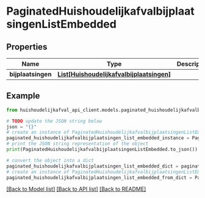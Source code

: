 # PaginatedHuishoudelijkafvalbijplaatsingenListEmbedded


## Properties

Name | Type | Description | Notes
------------ | ------------- | ------------- | -------------
**bijplaatsingen** | [**List[Huishoudelijkafvalbijplaatsingen]**](Huishoudelijkafvalbijplaatsingen.md) |  | [optional] 

## Example

```python
from huishoudelijkafval_api_client.models.paginated_huishoudelijkafvalbijplaatsingen_list_embedded import PaginatedHuishoudelijkafvalbijplaatsingenListEmbedded

# TODO update the JSON string below
json = "{}"
# create an instance of PaginatedHuishoudelijkafvalbijplaatsingenListEmbedded from a JSON string
paginated_huishoudelijkafvalbijplaatsingen_list_embedded_instance = PaginatedHuishoudelijkafvalbijplaatsingenListEmbedded.from_json(json)
# print the JSON string representation of the object
print(PaginatedHuishoudelijkafvalbijplaatsingenListEmbedded.to_json())

# convert the object into a dict
paginated_huishoudelijkafvalbijplaatsingen_list_embedded_dict = paginated_huishoudelijkafvalbijplaatsingen_list_embedded_instance.to_dict()
# create an instance of PaginatedHuishoudelijkafvalbijplaatsingenListEmbedded from a dict
paginated_huishoudelijkafvalbijplaatsingen_list_embedded_from_dict = PaginatedHuishoudelijkafvalbijplaatsingenListEmbedded.from_dict(paginated_huishoudelijkafvalbijplaatsingen_list_embedded_dict)
```
[[Back to Model list]](../README.md#documentation-for-models) [[Back to API list]](../README.md#documentation-for-api-endpoints) [[Back to README]](../README.md)


